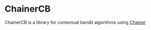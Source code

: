# ChainerCB

ChainerCB is a library for contextual bandit algorithms using [Chainer](https://github.com/chainer/chainer)

